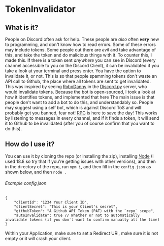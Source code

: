 # TokenInvalidator

## What is it?
People on Discord often ask for help. These people are *also* often ***very*** new to programming, and don't know how to read errors. Some of these errors may include tokens. Some people out there are *evil* and take advantage of this, and take the token and do malicious things with it.
To counter this, I made this.
If there is a token sent *anywhere* you can see in Discord (every channel accessible to you on the Discord Client), it can be invalidated if you take a look at your terminal and press enter.
You have the option to invalidate it, or not. This is so that people spamming tokens don't waste an API call to Github, the place where all tokens are sent to get invalidated.
This was inspired by seeing [RoboDanny](https://github.com/Rapptz/RoboDanny) in the [Discord.py](https://discord.gg/dpy) server, who would invalidate tokens.
Because the bot is open-sourced, I took a look at how it identifies tokens, and implemented that here
The main issue is that people don't want to add a bot to do this, and understandably so.
People may suggest using a self bot, which is against Discord ToS and will probably get you banned, fear not! [RPC](https://discord.com/developers/docs/topics/rpc) is here to save the day!
This works by listening to messages in every channel, and if it finds a token, it will send it to Github to be invalidated (after you of course confirm that you want to do this).

## How do I use it?
You can use it by cloning the repo (or installing the zip), installing [Node](https://nodejs.org) (I used 18.8 so try that if you're getting issues with other versions), and then in the directory of the repo, run `npm i`, and then fill in the `config.json` as shown below, and then `node .`

###### Example config.json
```jsonc
{
    "clientId": "1234 Your Client ID",
    "clientSecret": "This is your Client's secret",
    "githubToken": "A Github API Token (PAT) with the `repo` scope",
    "autoInvalidate": true // Whether or not to automatically invalidate tokens (if you don't want to confirm manually all the time)
}
```

Within your Application, make sure to set a Redirect URI, make sure it is not empty or it will crash your client.